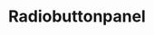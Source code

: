 ---
layout: pattern.njk
tags: 
    - legacy_it
    - legacy_components_it
    - page
key: radiobuttonpanel-legacy_it
title: Radiobuttonpanel
parent: components-legacy_it
image: legacy/overview/radiobuttonpanel.webp
keywords: 
order: 210
availablelanguages: 
    - de
    - en
---